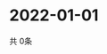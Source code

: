 # 2022-01-01
  共 0条

  <!-- BEGIN -->
  <!-- 最后更新时间Sat Jan 01 2022 23:03:54 GMT+0000 (Coordinated Universal Time) -->
  
  <!-- END -->
  
  